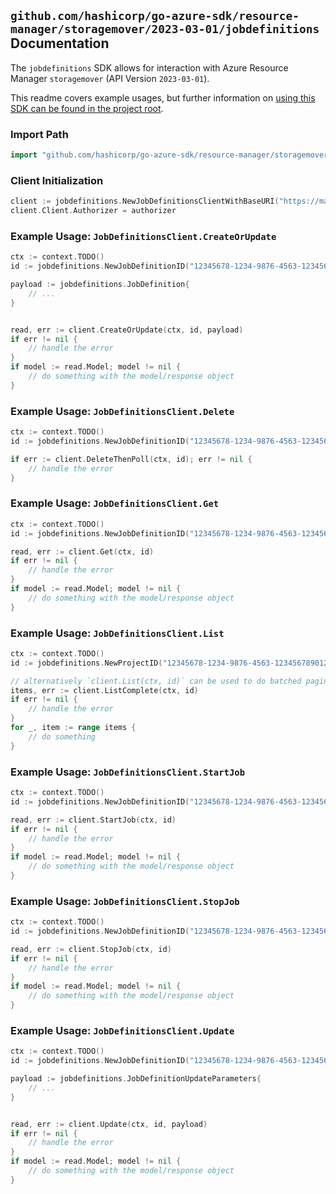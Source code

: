 
## `github.com/hashicorp/go-azure-sdk/resource-manager/storagemover/2023-03-01/jobdefinitions` Documentation

The `jobdefinitions` SDK allows for interaction with Azure Resource Manager `storagemover` (API Version `2023-03-01`).

This readme covers example usages, but further information on [using this SDK can be found in the project root](https://github.com/hashicorp/go-azure-sdk/tree/main/docs).

### Import Path

```go
import "github.com/hashicorp/go-azure-sdk/resource-manager/storagemover/2023-03-01/jobdefinitions"
```


### Client Initialization

```go
client := jobdefinitions.NewJobDefinitionsClientWithBaseURI("https://management.azure.com")
client.Client.Authorizer = authorizer
```


### Example Usage: `JobDefinitionsClient.CreateOrUpdate`

```go
ctx := context.TODO()
id := jobdefinitions.NewJobDefinitionID("12345678-1234-9876-4563-123456789012", "example-resource-group", "storageMoverName", "projectName", "jobDefinitionName")

payload := jobdefinitions.JobDefinition{
	// ...
}


read, err := client.CreateOrUpdate(ctx, id, payload)
if err != nil {
	// handle the error
}
if model := read.Model; model != nil {
	// do something with the model/response object
}
```


### Example Usage: `JobDefinitionsClient.Delete`

```go
ctx := context.TODO()
id := jobdefinitions.NewJobDefinitionID("12345678-1234-9876-4563-123456789012", "example-resource-group", "storageMoverName", "projectName", "jobDefinitionName")

if err := client.DeleteThenPoll(ctx, id); err != nil {
	// handle the error
}
```


### Example Usage: `JobDefinitionsClient.Get`

```go
ctx := context.TODO()
id := jobdefinitions.NewJobDefinitionID("12345678-1234-9876-4563-123456789012", "example-resource-group", "storageMoverName", "projectName", "jobDefinitionName")

read, err := client.Get(ctx, id)
if err != nil {
	// handle the error
}
if model := read.Model; model != nil {
	// do something with the model/response object
}
```


### Example Usage: `JobDefinitionsClient.List`

```go
ctx := context.TODO()
id := jobdefinitions.NewProjectID("12345678-1234-9876-4563-123456789012", "example-resource-group", "storageMoverName", "projectName")

// alternatively `client.List(ctx, id)` can be used to do batched pagination
items, err := client.ListComplete(ctx, id)
if err != nil {
	// handle the error
}
for _, item := range items {
	// do something
}
```


### Example Usage: `JobDefinitionsClient.StartJob`

```go
ctx := context.TODO()
id := jobdefinitions.NewJobDefinitionID("12345678-1234-9876-4563-123456789012", "example-resource-group", "storageMoverName", "projectName", "jobDefinitionName")

read, err := client.StartJob(ctx, id)
if err != nil {
	// handle the error
}
if model := read.Model; model != nil {
	// do something with the model/response object
}
```


### Example Usage: `JobDefinitionsClient.StopJob`

```go
ctx := context.TODO()
id := jobdefinitions.NewJobDefinitionID("12345678-1234-9876-4563-123456789012", "example-resource-group", "storageMoverName", "projectName", "jobDefinitionName")

read, err := client.StopJob(ctx, id)
if err != nil {
	// handle the error
}
if model := read.Model; model != nil {
	// do something with the model/response object
}
```


### Example Usage: `JobDefinitionsClient.Update`

```go
ctx := context.TODO()
id := jobdefinitions.NewJobDefinitionID("12345678-1234-9876-4563-123456789012", "example-resource-group", "storageMoverName", "projectName", "jobDefinitionName")

payload := jobdefinitions.JobDefinitionUpdateParameters{
	// ...
}


read, err := client.Update(ctx, id, payload)
if err != nil {
	// handle the error
}
if model := read.Model; model != nil {
	// do something with the model/response object
}
```
